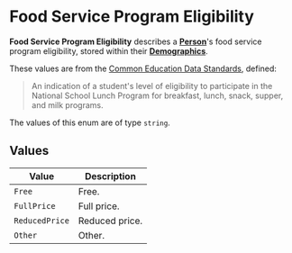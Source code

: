 # Food Service Program Eligibility
**Food Service Program Eligibility** describes a **[Person](../person)**'s food service program eligibility, stored within their **[Demographics](../demographics)**.

These values are from the [Common Education Data Standards](https://ceds.ed.gov/CEDSElementDetails.aspx?TermxTopicId=53744), defined:

> An indication of a student's level of eligibility to participate in the National School Lunch Program for breakfast, lunch, snack, supper, and milk programs.

The values of this enum are of type `string`.

## Values
| Value          | Description    |
|----------------|----------------|
| `Free`         | Free.          |
| `FullPrice`    | Full price.    |
| `ReducedPrice` | Reduced price. |
| `Other`        | Other.         |
